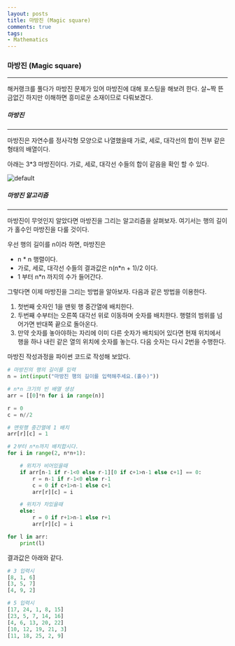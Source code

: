 ```yaml
---
layout: posts
title: 마방진 (Magic square)
comments: true
tags:
- Mathematics
---
```




### 마방진 (Magic square)

---

해커랭크를 풀다가 마방진 문제가 있어 마방진에 대해 포스팅을 해보려 한다. 살~짝 뜬금없긴 하지만 이해하면 흥미로운 소재이므로 다뤄보겠다.



##### 마방진

---

마방진은 자연수를 정사각형 모양으로 나열했을때 가로, 세로, 대각선의 합이 전부 같은 형태의 배열이다.



아래는 3*3 마방진이다. 가로, 세로, 대각선 수들의 합이 같음을 확인 할 수 있다.

![default](https://user-images.githubusercontent.com/28145780/45587278-ca6c3480-b93e-11e8-834d-e37f6c6f939e.png)



##### 마방진 알고리즘

---

마방진이 무엇인지 알았다면 마방진을 그리는 알고리즘을 살펴보자. 여기서는 행의 길이가 홀수인 마방진을 다룰 것이다.

우선 행의 길이를 n이라 하면, 마방진은

* n * n 행렬이다.
* 가로, 세로, 대각선 수들의 결과값은 n(n*n + 1)/2 이다.
* 1 부터 n*n 까지의 수가 들어간다.

그렇다면 이제 마방진을 그리는 방법을 알아보자. 다음과 같은 방법을 이용한다.



1. 첫번째 숫자인 1을 맨윗 행 중간열에 배치한다.
2. 두번째 수부터는 오른쪽 대각선 위로 이동하며 숫자를 배치한다. 행렬의 범위를 넘어가면 반대쪽 끝으로 돌아온다.
3. 만약 숫자를 놓아야하는 자리에 이미 다른 숫자가 배치되어 있다면 현재 위치에서 행을 하나 내린 같은 열의 위치에 숫자를 놓는다. 다음 숫자는 다시 2번을 수행한다.



마방진 작성과정을 파이썬 코드로 작성해 보았다.

```python
# 마방진의 행의 길이를 입력
n = int(input("마방진 행의 길이를 입력해주세요.(홀수)"))

# n*n 크기의 빈 배열 생성
arr = [[0]*n for i in range(n)]

r = 0
c = n//2

# 맨윗행 중간열에 1 배치
arr[r][c] = 1

# 2부터 n*n까지 배치합시다.
for i in range(2, n*n+1):

    # 위치가 비어있을때
    if arr[n-1 if r-1<0 else r-1][0 if c+1>n-1 else c+1] == 0:
        r = n-1 if r-1<0 else r-1
        c = 0 if c+1>n-1 else c+1
        arr[r][c] = i

    # 위치가 차있을때
    else:
        r = 0 if r+1>n-1 else r+1
        arr[r][c] = i

for l in arr:
    print(l)
```



결과값은 아래와 같다.

```python
# 3 입력시
[8, 1, 6]
[3, 5, 7]
[4, 9, 2]

# 5 입력시
[17, 24, 1, 8, 15]
[23, 5, 7, 14, 16]
[4, 6, 13, 20, 22]
[10, 12, 19, 21, 3]
[11, 18, 25, 2, 9]
```




